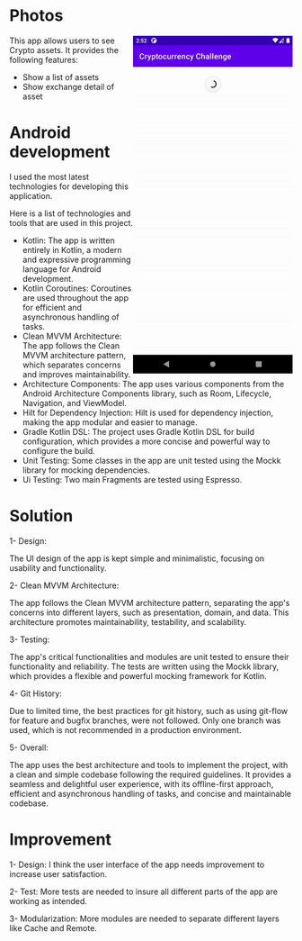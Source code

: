# Photos

<img src="https://github.com/mmbehroozfar/Crypto-Assets/raw/master/img/preview.gif?raw=true" alt="Logo" align="right" height="600">

This app allows users to see Crypto assets. It provides the following features:

- Show a list of assets
- Show exchange detail of asset

# Android development

I used the most latest technologies for developing this application.

Here is a list of technologies and tools that are used in this project.

- Kotlin: The app is written entirely in Kotlin, a modern and expressive programming language for
  Android development.
- Kotlin Coroutines: Coroutines are used throughout the app for efficient and asynchronous handling
  of tasks.
- Clean MVVM Architecture: The app follows the Clean MVVM architecture pattern, which separates
  concerns and improves maintainability.
- Architecture Components: The app uses various components from the Android Architecture Components
  library, such as Room, Lifecycle, Navigation, and ViewModel.
- Hilt for Dependency Injection: Hilt is used for dependency injection, making the app modular and
  easier to manage.
- Gradle Kotlin DSL: The project uses Gradle Kotlin DSL for build configuration, which provides a
  more concise and powerful way to configure the build.
- Unit Testing: Some classes in the app are unit tested using the Mockk library for mocking
  dependencies.
- Ui Testing: Two main Fragments are tested using Espresso.

# Solution

1- Design:

The UI design of the app is kept simple and minimalistic, focusing on usability and functionality.

2- Clean MVVM Architecture:

The app follows the Clean MVVM architecture pattern, separating the app's concerns into different
layers, such as presentation, domain, and data. This architecture promotes maintainability,
testability, and scalability.

3- Testing:

The app's critical functionalities and modules are unit tested to ensure their functionality and
reliability. The tests are written using the Mockk library, which provides a flexible and powerful
mocking framework for Kotlin.

4- Git History:

Due to limited time, the best practices for git history, such as using git-flow for feature and
bugfix branches, were not followed. Only one branch was used, which is not recommended in a
production environment.

5- Overall:

The app uses the best architecture and tools to implement the project, with a clean and simple
codebase following the required guidelines. It provides a seamless and delightful user experience,
with its offline-first approach, efficient and asynchronous handling of tasks, and concise and
maintainable codebase.

# Improvement

1- Design: I think the user interface of the app needs improvement to increase user satisfaction.

2- Test: More tests are needed to insure all different parts of the app are working as intended.

3- Modularization: More modules are needed to separate different layers like Cache and Remote.

